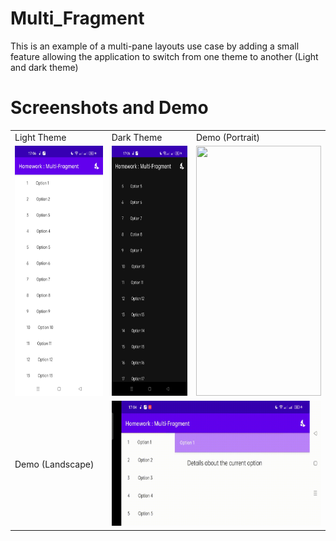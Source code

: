 # Multi_Fragment
This is an example of a multi-pane layouts use case by adding a small feature allowing the application to switch from one theme to another (Light and dark theme)
# Screenshots and Demo

<table align="center">
  <tr>
    <td>Light Theme</td>
     <td>Dark Theme</td>
     <td colspan="2"> Demo (Portrait) </td>
  </tr>
  <tr>
    <td><img src="./Screenshot1.jpg" width=200 height=400></td>
    <td><img src="./Screenshot2.jpg" width=200 height=400></td>
    <td><img src="./Demo_Portrait.gif" width=200 height=400></td>
  </tr>
  <tr> 
  <td>Demo (Landscape)</td>
  <td colspan="2"><img src="./Demo_Landscape.gif" width=400 height=200></td>
  </tr>
 </table>
 
